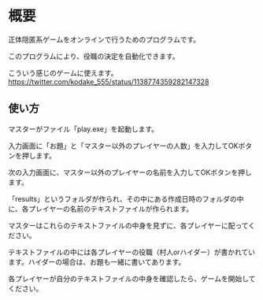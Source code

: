 # 概要

正体隠匿系ゲームをオンラインで行うためのプログラムです。

このプログラムにより、役職の決定を自動化できます。

こういう感じのゲームに使えます。
https://twitter.com/kodake_555/status/1138774359282147328



## 使い方

マスターがファイル「play.exe」を起動します。

入力画面に「お題」と「マスター以外のプレイヤーの人数」を入力してOKボタンを押します。

次の入力画面に、マスター以外のプレイヤーの名前を入力してOKボタンを押します。

「results」というフォルダが作られ、その中にある作成日時のフォルダの中に、各プレイヤーの名前のテキストファイルが作られます。

マスターはこれらのテキストファイルの中身を見ずに、各プレイヤーに配ってください。

テキストファイルの中には各プレイヤーの役職（村人orハイダー）が書かれています。ハイダーの場合は、お題も一緒に書いてあります。

各プレイヤーが自分のテキストファイルの中身を確認したら、ゲームを開始してください。

